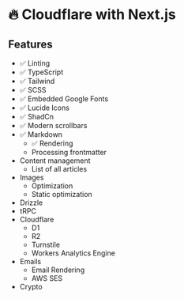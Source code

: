 # 🔥 Cloudflare with Next.js

## Features

- ✅ Linting
- ✅ TypeScript
- ✅ Tailwind
- ✅ SCSS
- ✅ Embedded Google Fonts
- ✅ Lucide Icons
- ✅ ShadCn
- ✅ Modern scrollbars
- ✅ Markdown
    - ✅ Rendering
    - Processing frontmatter
- Content management
    - List of all articles
- Images
    - Optimization
    - Static optimization
- Drizzle
- tRPC
- Cloudflare
    - D1
    - R2
    - Turnstile
    - Workers Analytics Engine
- Emails
    - Email Rendering
    - AWS SES
- Crypto
